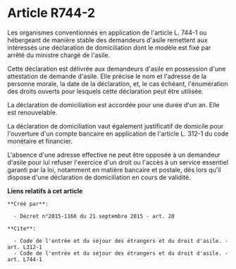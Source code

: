 # Article R744-2

Les organismes conventionnés en application de l'article L. 744-1 ou hébergeant de manière stable des demandeurs d'asile
remettent aux intéressés une déclaration de domiciliation dont le modèle est fixé par arrêté du ministre chargé de l'asile. 

Cette déclaration est délivrée aux demandeurs d'asile en possession d'une attestation de demande d'asile. Elle précise le nom
et l'adresse de la personne morale, la date de la déclaration, et, le cas échéant, l'énumération des droits ouverts pour
lesquels cette déclaration peut être utilisée. 

La déclaration de domiciliation est accordée pour une durée d'un an. Elle est renouvelable. 

La déclaration de domiciliation vaut également justificatif de domicile pour l'ouverture d'un compte bancaire en application
de l'article L. 312-1 du code monétaire et financier. 

L'absence d'une adresse effective ne peut être opposée à un demandeur d'asile pour lui refuser l'exercice d'un droit ou
l'accès à un service essentiel garanti par la loi, notamment en matière bancaire et postale, dès lors qu'il dispose d'une
déclaration de domiciliation en cours de validité.

**Liens relatifs à cet article**

	**Créé par**:

	  - Décret n°2015-1166 du 21 septembre 2015 - art. 20

	**Cite**:

	  - Code de l'entrée et du séjour des étrangers et du droit d'asile. - art. L312-1
	  - Code de l'entrée et du séjour des étrangers et du droit d'asile. - art. L744-1
